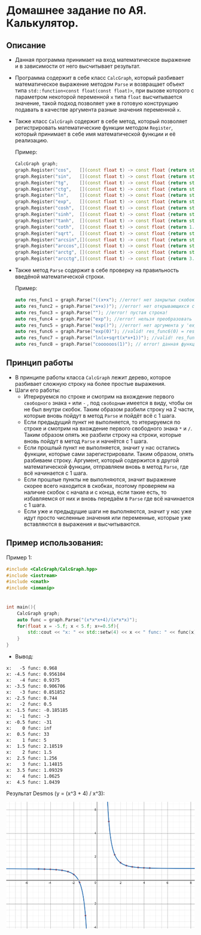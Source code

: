 # Домашнее задание по АЯ. Калькулятор.

## Описание

- Данная программа принимает на вход математическое выражение и в зависимости от него высчитывает результат.
- Программа содержит в себе класс `CalcGraph`, который разбивает математическое выражение методом `Parse` и возвращает объект типа `std::function<const float(const float)>`, при вызове которого с параметром некоторой переменной `x` типа `float` высчитывается значение, такой подход позволяет уже в готовую конструкцию подавать в качестве аргумента разные значения переменной `x`.
- Также класс `CalcGraph` содержит в себе метод, который позволяет регистрировать математические функции методом `Register`, который принимает в себе имя математической функции и её реализацию. 

  Пример:

  ```cpp
  CalcGraph graph;
  graph.Register("cos",   [](const float t) -> const float {return std::cos(t);});
  graph.Register("sin",   [](const float t) -> const float {return std::sin(t);});
  graph.Register("tg",    [](const float t) -> const float {return std::tan(t);});
  graph.Register("ctg",   [](const float t) -> const float {return std::tan(3.14159265358 / 2.0 - t);}); //ctg(x) = tg(pi/2 - x)
  graph.Register("ln",    [](const float t) -> const float {return std::log(t);});
  graph.Register("exp",   [](const float t) -> const float {return std::exp(t);});
  graph.Register("cosh",  [](const float t) -> const float {return std::cosh(t);});
  graph.Register("sinh",  [](const float t) -> const float {return std::sinh(t);});
  graph.Register("tanh",  [](const float t) -> const float {return std::tanh(t);});
  graph.Register("coth",  [](const float t) -> const float {return 1.f / std::tanh(t);});
  graph.Register("sqrt",  [](const float t) -> const float {return std::sqrt(t);});
  graph.Register("arcsin",[](const float t) -> const float {return std::asin(t);});
  graph.Register("arccos",[](const float t) -> const float {return std::acos(t);});
  graph.Register("arctg", [](const float t) -> const float {return std::atan(t);});
  graph.Register("arcctg",[](const float t) -> const float {return 3.14159265358 / 2.0 - std::atan(t);});
  ```
- Также метод `Parse` содержит в себе проверку на правильность введёной математической строки.

  Пример:

  ```cpp
  auto res_func1 = graph.Parse("((x+x"); //error! нет закрытых скобок!
  auto res_func2 = graph.Parse("x+x))"); //error! нет открывающихся скобок!
  auto res_func3 = graph.Parse(""); //error! пустая строка!
  auto res_func4 = graph.Parse("exp"); //error! нельзя преобразовать в число!
  auto res_func5 = graph.Parse("exp()"); //error! нет аргумента у 'exp'
  auto res_func6 = graph.Parse("exp(0)"); //valid! res_func6(0) = res_func6(1) = ... = 1, нет зависимости от x
  auto res_func7 = graph.Parse("ln(x+sqrt(x*x+1))"); //valid! res_func7(0) = 0; res_func7(1) = 0.881374
  auto res_func8 = graph.Parse("coooooos(1)"); // error! данная функция не зарегестрирована.
  ```

## Принцип работы

- В принципе работы класса `CalcGraph` лежит дерево, которое разбивает сложную строку на более простые выражения.
- Шаги его работы:
    - Итерируемся по строке и смотрим на вхождение первого `свободного` знака `+` или `-` , под `свободным` имеется в виду, чтобы он не был внутри скобок. Таким образом разбили строку на 2 части, которые вновь пойдут в метод `Parse` и пойдёт всё с 1 шага.
    - Если предыдущий пункт не выполняется, то итерируемся по строке и смотрим на вхождение первого свободного знака `*` и `/`. Таким образом опять же разбили строку на строки, которые вновь пойдут в метод `Parse` и начнётся с 1 шага.
    - Если прошлый пункт не выполняется, значит у нас остались функции, которые сами зарегистрировали. Таким образом, опять разбиваем строку. Аргумент, который содержится в другой математической функции, отправляем вновь в метод `Parse`, где всё начинается с 1 шага.
    - Если прошлые пункты не выполняются, значит выражение скорее всего находится в скобках, поэтому проверяем на наличие скобок с начала и с конца, если такие есть, то избавляемся от них и вновь передаём в `Parse` где всё начинается с 1 шага.
    - Если уже и предыдущие шаги не выполняются, значит у нас уже идут просто численные значения или переменные, которые уже вставляются в выражения и высчитываются.

## Пример использования:

Пример 1:

```cpp
#include <CalcGraph/CalcGraph.hpp>
#include <iostream>
#include <cmath>
#include <iomanip>


int main(){
	CalcGraph graph;
	auto func = graph.Parse("(x*x*x+4)/(x*x*x)");
	for(float x = -5.f; x < 5.f; x+=0.5f){
		std::cout << "x: " << std::setw(4) << x << " func: " << func(x) << std::endl;
	}
}
```

- Вывод:

```
x:   -5 func: 0.968
x: -4.5 func: 0.956104
x:   -4 func: 0.9375
x: -3.5 func: 0.906706
x:   -3 func: 0.851852
x: -2.5 func: 0.744
x:   -2 func: 0.5
x: -1.5 func: -0.185185
x:   -1 func: -3
x: -0.5 func: -31
x:    0 func: inf
x:  0.5 func: 33
x:    1 func: 5
x:  1.5 func: 2.18519
x:    2 func: 1.5
x:  2.5 func: 1.256
x:    3 func: 1.14815
x:  3.5 func: 1.09329
x:    4 func: 1.0625
x:  4.5 func: 1.0439
```

Результат Desmos (y = (x^3 + 4) / x^3):

![image](pics/desmos.png)